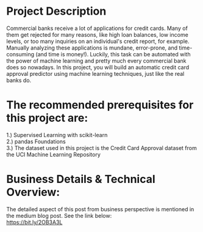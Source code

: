# Project Description  
Commercial banks receive a lot of applications for credit cards. Many of them get rejected for many reasons, like high loan balances, low income levels, or too many inquiries on an individual's credit report, for example. Manually analyzing these applications is mundane, error-prone, and time-consuming (and time is money!). Luckily, this task can be automated with the power of machine learning and pretty much every commercial bank does so nowadays. In this project, you will build an automatic credit card approval predictor using machine learning techniques, just like the real banks do.

# The recommended prerequisites for this project are:  
1.) Supervised Learning with scikit-learn  
2.) pandas Foundations  
3.) The dataset used in this project is the Credit Card Approval dataset from the UCI Machine Learning Repository  

# Business Details & Technical Overview:
The detailed aspect of this post from business perspective is mentioned in the medium blog post. See the link below:  
https://bit.ly/2OB3A3L
